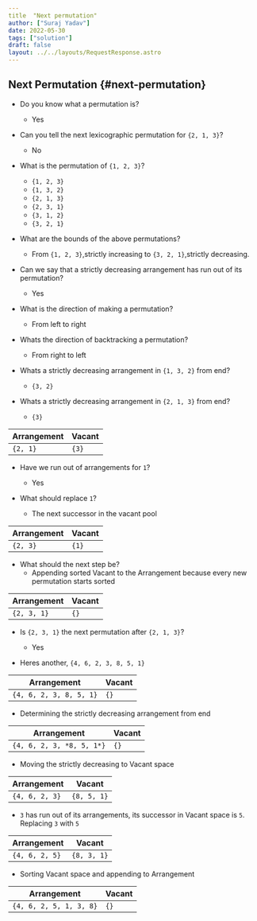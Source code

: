 ```yaml
---
title  "Next permutation"
author: ["Suraj Yadav"]
date: 2022-05-30
tags: ["solution"]
draft: false
layout: ../../layouts/RequestResponse.astro
---
```


## Next Permutation {#next-permutation}

-   Do you know what a permutation is?
    -   Yes

-   Can you tell the next lexicographic permutation for `{2, 1, 3}`?
    -   No

-   What is the permutation of `{1, 2, 3}`?
    -   `{1, 2, 3}`
    -   `{1, 3, 2}`
    -   `{2, 1, 3}`
    -   `{2, 3, 1}`
    -   `{3, 1, 2}`
    -   `{3, 2, 1}`

-   What are the bounds of the above permutations?
    -   From `{1, 2, 3}`,strictly increasing to `{3, 2, 1}`,strictly decreasing.

-   Can we say that a strictly decreasing arrangement has run out of its permutation?
    -   Yes

-   What is the direction of making a permutation?
    -   From left to right

-   Whats the direction of backtracking a permutation?
    -   From right to left

-   Whats a strictly decreasing arrangement in `{1, 3, 2}` from end?
    -   `{3, 2}`

-   Whats a strictly decreasing arrangement in `{2, 1, 3}` from end?
    -   `{3}`

| Arrangement | Vacant |
|-------------|--------|
| `{2, 1}`    | `{3}`  |

-   Have we run out of arrangements for `1`?
    -   Yes

-   What should replace `1`?
    -   The next successor in the vacant pool

| Arrangement | Vacant |
|-------------|--------|
| `{2, 3}`    | `{1}`  |

-   What should the next step be?
    -   Appending sorted Vacant to the Arrangement because every new permutation starts sorted

| Arrangement | Vacant |
|-------------|--------|
| `{2, 3, 1}` | `{}`   |

-   Is `{2, 3, 1}` the next permutation after `{2, 1, 3}`?
    -   Yes

-   Heres another, `{4, 6, 2, 3, 8, 5, 1}`

| Arrangement             | Vacant |
|-------------------------|--------|
| `{4, 6, 2, 3, 8, 5, 1}` | `{}`   |

-   Determining the strictly decreasing arrangement from end

| Arrangement               | Vacant |
|---------------------------|--------|
| `{4, 6, 2, 3, *8, 5, 1*}` | `{}`   |

-   Moving the strictly decreasing to Vacant space

| Arrangement    | Vacant      |
|----------------|-------------|
| `{4, 6, 2, 3}` | `{8, 5, 1}` |

-   `3` has run out of its arrangements, its successor in Vacant space is `5`. Replacing `3` with `5`

| Arrangement    | Vacant      |
|----------------|-------------|
| `{4, 6, 2, 5}` | `{8, 3, 1}` |

-   Sorting Vacant space and appending to Arrangement

| Arrangement             | Vacant |
|-------------------------|--------|
| `{4, 6, 2, 5, 1, 3, 8}` | `{}`   |
